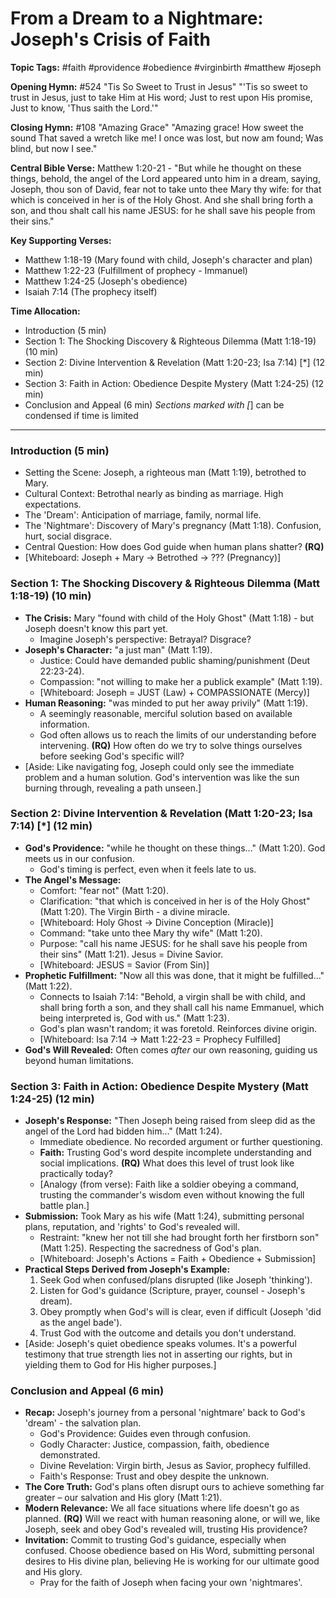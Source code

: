 # From a Dream to a Nightmare: Joseph's Crisis of Faith

**Topic Tags:** #faith #providence #obedience #virginbirth #matthew #joseph

**Opening Hymn:** #524 "Tis So Sweet to Trust in Jesus"
"'Tis so sweet to trust in Jesus, just to take Him at His word; Just to rest upon His promise, Just to know, 'Thus saith the Lord.'"

**Closing Hymn:** #108 "Amazing Grace"
"Amazing grace! How sweet the sound That saved a wretch like me! I once was lost, but now am found; Was blind, but now I see."

**Central Bible Verse:** Matthew 1:20-21 - "But while he thought on these things, behold, the angel of the Lord appeared unto him in a dream, saying, Joseph, thou son of David, fear not to take unto thee Mary thy wife: for that which is conceived in her is of the Holy Ghost. And she shall bring forth a son, and thou shalt call his name JESUS: for he shall save his people from their sins."

**Key Supporting Verses:**
*   Matthew 1:18-19 (Mary found with child, Joseph's character and plan)
*   Matthew 1:22-23 (Fulfillment of prophecy - Immanuel)
*   Matthew 1:24-25 (Joseph's obedience)
*   Isaiah 7:14 (The prophecy itself)

**Time Allocation:**
- Introduction (5 min)
- Section 1: The Shocking Discovery & Righteous Dilemma (Matt 1:18-19) (10 min)
- Section 2: Divine Intervention & Revelation (Matt 1:20-23; Isa 7:14) [*] (12 min)
- Section 3: Faith in Action: Obedience Despite Mystery (Matt 1:24-25) (12 min)
- Conclusion and Appeal (6 min)
*Sections marked with [*] can be condensed if time is limited

---

### Introduction (5 min)
-   Setting the Scene: Joseph, a righteous man (Matt 1:19), betrothed to Mary.
-   Cultural Context: Betrothal nearly as binding as marriage. High expectations.
-   The 'Dream': Anticipation of marriage, family, normal life.
-   The 'Nightmare': Discovery of Mary's pregnancy (Matt 1:18). Confusion, hurt, social disgrace.
-   Central Question: How does God guide when human plans shatter? **(RQ)**
-   [Whiteboard: Joseph + Mary -> Betrothed -> ??? (Pregnancy)]

### Section 1: The Shocking Discovery & Righteous Dilemma (Matt 1:18-19) (10 min)
-   **The Crisis:** Mary "found with child of the Holy Ghost" (Matt 1:18) - but Joseph doesn't know this part yet.
    -   Imagine Joseph's perspective: Betrayal? Disgrace?
-   **Joseph's Character:** "a just man" (Matt 1:19).
    -   Justice: Could have demanded public shaming/punishment (Deut 22:23-24).
    -   Compassion: "not willing to make her a publick example" (Matt 1:19).
    -   [Whiteboard: Joseph = JUST (Law) + COMPASSIONATE (Mercy)]
-   **Human Reasoning:** "was minded to put her away privily" (Matt 1:19).
    -   A seemingly reasonable, merciful solution based on available information.
    -   God often allows us to reach the limits of our understanding before intervening. **(RQ)** How often do we try to solve things ourselves before seeking God's specific will?
-   [Aside: Like navigating fog, Joseph could only see the immediate problem and a human solution. God's intervention was like the sun burning through, revealing a path unseen.]

### Section 2: Divine Intervention & Revelation (Matt 1:20-23; Isa 7:14) [*] (12 min)
-   **God's Providence:** "while he thought on these things..." (Matt 1:20). God meets us in our confusion.
    -   God's timing is perfect, even when it feels late to us.
-   **The Angel's Message:**
    -   Comfort: "fear not" (Matt 1:20).
    -   Clarification: "that which is conceived in her is of the Holy Ghost" (Matt 1:20). The Virgin Birth - a divine miracle.
    -   [Whiteboard: Holy Ghost -> Divine Conception (Miracle)]
    -   Command: "take unto thee Mary thy wife" (Matt 1:20).
    -   Purpose: "call his name JESUS: for he shall save his people from their sins" (Matt 1:21). Jesus = Divine Savior.
    -   [Whiteboard: JESUS = Savior (From Sin)]
-   **Prophetic Fulfillment:** "Now all this was done, that it might be fulfilled..." (Matt 1:22).
    -   Connects to Isaiah 7:14: "Behold, a virgin shall be with child, and shall bring forth a son, and they shall call his name Emmanuel, which being interpreted is, God with us." (Matt 1:23).
    -   God's plan wasn't random; it was foretold. Reinforces divine origin.
    -   [Whiteboard: Isa 7:14 -> Matt 1:22-23 = Prophecy Fulfilled]
-   **God's Will Revealed:** Often comes *after* our own reasoning, guiding us beyond human limitations.

### Section 3: Faith in Action: Obedience Despite Mystery (Matt 1:24-25) (12 min)
-   **Joseph's Response:** "Then Joseph being raised from sleep did as the angel of the Lord had bidden him..." (Matt 1:24).
    -   Immediate obedience. No recorded argument or further questioning.
    -   **Faith:** Trusting God's word despite incomplete understanding and social implications. **(RQ)** What does this level of trust look like practically today?
    -   [Analogy (from verse): Faith like a soldier obeying a command, trusting the commander's wisdom even without knowing the full battle plan.]
-   **Submission:** Took Mary as his wife (Matt 1:24), submitting personal plans, reputation, and 'rights' to God's revealed will.
    -   Restraint: "knew her not till she had brought forth her firstborn son" (Matt 1:25). Respecting the sacredness of God's plan.
    -   [Whiteboard: Joseph's Actions = Faith + Obedience + Submission]
-   **Practical Steps Derived from Joseph's Example:**
    1.  Seek God when confused/plans disrupted (like Joseph 'thinking').
    2.  Listen for God's guidance (Scripture, prayer, counsel - Joseph's dream).
    3.  Obey promptly when God's will is clear, even if difficult (Joseph 'did as the angel bade').
    4.  Trust God with the outcome and details you don't understand.
-   [Aside: Joseph's quiet obedience speaks volumes. It's a powerful testimony that true strength lies not in asserting our rights, but in yielding them to God for His higher purposes.]

### Conclusion and Appeal (6 min)
-   **Recap:** Joseph's journey from a personal 'nightmare' back to God's 'dream' - the salvation plan.
    -   God's Providence: Guides even through confusion.
    -   Godly Character: Justice, compassion, faith, obedience demonstrated.
    -   Divine Revelation: Virgin birth, Jesus as Savior, prophecy fulfilled.
    -   Faith's Response: Trust and obey despite the unknown.
-   **The Core Truth:** God's plans often disrupt ours to achieve something far greater – our salvation and His glory (Matt 1:21).
-   **Modern Relevance:** We all face situations where life doesn't go as planned. **(RQ)** Will we react with human reasoning alone, or will we, like Joseph, seek and obey God's revealed will, trusting His providence?
-   **Invitation:** Commit to trusting God's guidance, especially when confused. Choose obedience based on His Word, submitting personal desires to His divine plan, believing He is working for our ultimate good and His glory.
    -   Pray for the faith of Joseph when facing your own 'nightmares'.